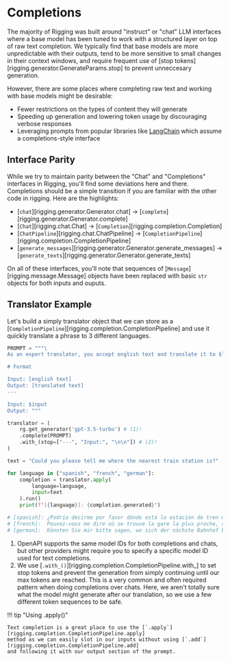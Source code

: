 # Completions

The majority of Rigging was built around "instruct" or "chat" LLM interfaces where
a base model has been tuned to work with a structured layer on top of raw text completion. We typically
find that base models are more unpredictable with their outputs, tend to be more sensitive to small
changes in their context windows, and require frequent use of [stop tokens][rigging.generator.GenerateParams.stop]
to prevent unneccesary generation.

However, there are some places where completing raw text and working with base models might be desirable:

- Fewer restrictions on the types of content they will generate
- Speeding up generation and lowering token usage by discouraging verbose responses
- Leveraging prompts from popular libraries like [LangChain](https://python.langchain.com/) which assume
  a completions-style interface

## Interface Parity

While we try to maintain parity between the "Chat" and "Completions" interfaces in Rigging, you'll
find some deviations here and there. Completions should be a simple transition if you are familiar
with the other code in rigging. Here are the highlights:

- [`chat`][rigging.generator.Generator.chat] -> [`complete`][rigging.generator.Generator.complete]
- [`Chat`][rigging.chat.Chat] -> [`Completion`][rigging.completion.Completion]
- [`ChatPipeline`][rigging.chat.ChatPipeline] -> [`CompletionPipeline`][rigging.completion.CompletionPipeline]
- [`generate_messages`][rigging.generator.Generator.generate_messages] -> [`generate_texts`][rigging.generator.Generator.generate_texts]

On all of these interfaces, you'll note that sequences of [`Message`][rigging.message.Message] objects have been
replaced with basic `str` objects for both inputs and ouputs.

## Translator Example

Let's build a simply translator object that we can store as a [`CompletionPipeline`][rigging.completion.CompletionPipeline]
and use it quickly translate a phrase to 3 different languages.

```py
PROMPT = """\
As an expert translator, you accept english text and translate it to $language.

# Format

Input: [english text]
Output: [translated text]
---

Input: $input
Output: """

translator = (
    rg.get_generator('gpt-3.5-turbo') # (1)!
    .complete(PROMPT)
    .with_(stop=["---", "Input:", "\n\n"]) # (2)!
)

text = "Could you please tell me where the nearest train station is?"

for language in ["spanish", "french", "german"]:
    completion = translator.apply(
        language=language,
        input=text
    ).run()
    print(f"[{language}]: {completion.generated}")

# [spanish]: ¿Podría decirme por favor dónde está la estación de tren más cercana?
# [french]:  Pouvez-vous me dire où se trouve la gare la plus proche, s'il vous plaît ?
# [german]:  Könnten Sie mir bitte sagen, wo sich der nächste Bahnhof befindet?
```

1. OpenAPI supports the same model IDs for both completions and chats, but other
   providers might require you to specify a specific model ID used for text completions.
2. We use [`.with_()`][rigging.completion.CompletionPipeline.with_] to set stop tokens
   and prevent the generation from simply continuing until our max tokens are reached. This
   is a very common and often required pattern when doing completions over chats. Here, we 
   aren't totally sure what the model might generate after our translation, so
   we use a few different token sequences to be safe.

!!! tip "Using .apply()"

    Text completion is a great place to use the [`.apply`][rigging.completion.CompletionPipeline.apply]
    method as we can easily slot in our inputs without using [`.add`][rigging.completion.CompletionPipeline.add]
    and following it with our output section of the prompt.
